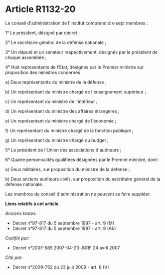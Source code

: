 # Article R1132-20

Le conseil d'administration de l'institut comprend dix-sept membres :

1° Le président, désigné par décret ;

2° Le secrétaire général de la défense nationale ;

3° Un député et un sénateur respectivement, désignés par le président de chaque assemblée ;

4° Huit représentants de l'Etat, désignés par le Premier ministre sur proposition des ministres concernés :

a) Deux représentants du ministre de la défense ;

b) Un représentant du ministre chargé de l'enseignement supérieur ;

c) Un représentant du ministre de l'intérieur ;

d) Un représentant du ministre des affaires étrangères ;

e) Un représentant du ministre chargé de l'économie ;

f) Un représentant du ministre chargé de la fonction publique ;

g) Un représentant du ministre chargé du budget ;

5° Le président de l'Union des associations d'auditeurs ;

6° Quatre personnalités qualifiées désignées par le Premier ministre, dont :

a) Deux militaires, sur proposition du ministre de la défense ;

b) Deux anciens auditeurs civils, sur proposition du secrétaire général de la défense nationale.

Les membres du conseil d'administration ne peuvent se faire suppléer.

**Liens relatifs à cet article**

_Anciens textes_:

  - Décret n°97-817 du 5 septembre 1997 - art. 9 (M)
  - Décret n°97-817 du 5 septembre 1997 - art. 9 (Ab)

_Codifié par_:

  - Décret n°2007-585 2007-04-23 JORF 24 avril 2007

_Cité par_:

  - Décret n°2009-752 du 23 juin 2009 - art. 6 (V)
